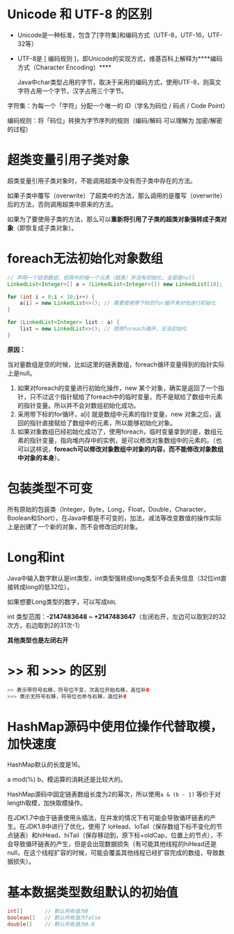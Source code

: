 # Unicode 和 UTF-8 的区别

* Unicode是一种标准，包含了[字符集]和编码方式（UTF-8，UTF-16，UTF-32等）

* UTF-8是 [ 编码规则 ]，即Unicode的实现方式，维基百科上解释为***\*编码方式（Character Encoding）\****

  Java中char类型占用的字节，取决于采用的编码方式，使用UTF-8，则英文字符占用一个字节，汉字占用三个字节。

字符集：为每一个「字符」分配一个唯一的 ID（学名为码位 / 码点 / Code Point）

编码规则：将「码位」转换为字节序列的规则（编码/解码 可以理解为 加密/解密 的过程）



# 超类变量引用子类对象

超类变量引用子类对象时，不能调用超类中没有而子类中存在的方法。

如果子类中覆写（overwrite）了超类中的方法，那么调用的是覆写（overwrite）后的方法，否则调用超类中原来的方法。

如果为了要使用子类的方法，那么可以**重新将引用了子类的超类对象强转成子类对象**（即恢复成子类对象）。



# foreach无法初始化对象数组

```java
// 声明一个链表数组，但其中的每一个元素（链表）并没有初始化，全部是null
LinkedList<Integer>[] a = (LinkedList<Integer>[]) new LinkedList[10];

for (int i = 0;i < 10;i++) {
    a[i] = new LinkedList<>(); // 需要使用带下标的for循环来对他进行初始化
}

for (LinkedList<Integer> list : a) {
    list = new LinkedList<>(); // 使用foreach循环，无法初始化
}
```

**原因：**

当对量数组是空的时候，比如这里的链表数组，foreach循环变量得到的指针实际上是null。

1. 如果对foreach的变量进行初始化操作，new 某个对象，确实是返回了一个指针，只不过这个指针赋给了foreach中的临时变量，而不是赋给了数组中元素的指针变量。所以并不会对数组初始化成功。
2. 采用带下标的for循环，a[i] 就是数组中元素的指针变量，new 对象之后，返回的指针直接赋给了数组中的元素，所以能够初始化对象。
3. 如果对象数组已经初始化成功了，使用foreach，临时变量拿到的是，数组元素的指针变量，指向堆内存中的实例，是可以修改对象数组中的元素的。（也可以这样说，**foreach可以修改对象数组中对象的内容，而不能修改对象数组中对象的本身**）。



# 包装类型不可变

所有原始的包装类（Integer，Byte，Long，Float，Double，Character，Boolean和Short），在Java中都是不可变的，加法，减法等改变数值的操作实际上是创建了一个新的对象，而不会修改旧的对象。



# Long和int

Java中输入数字默认是int类型，int类型强转成long类型不会丢失信息（32位int直接转成long的低32位）。

如果想要Long类型的数字，可以写成`60L`

int 类型范围：**-2147483648 ~ +2147483647**（左闭右开，左边可以取到2的32次方，右边取到2的31次-1）

**其他类型也是左闭右开**



# >> 和 >>> 的区别

```java
>> 表示带符号右移，符号位不变，次高位开始右移，高位补0
>>> 表示无符号右移，符号位也参与右移，高位补0
```



# HashMap源码中使用位操作代替取模，加快速度

HashMap默认的长度是16。

a mod(%) b，模运算的消耗还是比较大的。

HashMap源码中固定链表数组长度为2的幂次，所以使用`a & (b - 1)` 等价于对length取模，加快取模操作。



在JDK1.7中由于链表使用头插法，在并发的情况下有可能会导致循环链表的产生。在JDK1.8中进行了优化，使用了 loHead、loTail（保存数组下标不变化的节点链表）和hiHead、hiTail（保存移动到，原下标+oldCap，位置上的节点），不会导致循环链表的产生，但是会出现数据损失（有可能其他线程的hiHead还是null，在这个线程扩容的时候，可能会覆盖其他线程已经扩容完成的数组，导致数据损失）。



# 基本数据类型数组默认的初始值

```java
int[]       // 默认所有值为0
boolean[]   // 默认所有值为false
double[]    // 默认所有值为0.0
```

